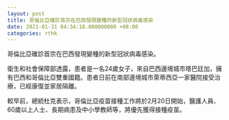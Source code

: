 ```yaml
---
layout: post
title: 哥倫比亞確診首宗在巴西發現變種的新型冠狀病毒感染
date: 2021-01-31 04:34:18.000000000 +08:00
categories: rthk
---
```


哥倫比亞確診首宗在巴西發現變種的新型冠狀病毒感染。

衛生和社會保障部透露，患者是一名24歲女子，來自巴西邊境城市塔巴廷加，擁有巴西和哥倫比亞雙重國籍。患者日前在南部邊境城市萊蒂西亞一家醫院接受治療，已經康復並家居隔離。

較早前，總統杜克表示，哥倫比亞疫苗接種工作將於2月20日開始，醫護人員、60歲以上人士、長期病患及中小學教師等，將優先獲得接種疫苗。
